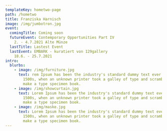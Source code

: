 ```yaml
---
templateKey: hometwo-page
path: /hometwo
title: Franziska Harnisch
image: /img/jumbotron.jpg
event:
  comingTitle: Coming soon
  futureEvent: Contemporary Opportunities Part IV
    2. - 4.7.2021 Alte Münze
  lastTitle: Lastest Event
  lastEvent: EMBARK - kuratiert von 129gallery
    18.6. - 25.7.2021 
intro:
  blurbs:
    - image: /img/furniture.jpg
      text: rem Ipsum has been the industry's standard dummy text ever since the
        1500s, when an unknown printer took a galley of type and scrambled it to
        make a type specimen book.
    - image: /img/showcurtain.jpg
      text: Lorem Ipsum has been the industry's standard dummy text ever since the
        1500s, when an unknown printer took a galley of type and scrambled it to
        make a type specimen book.
    - image: /img/maske.jpg
      text: Lorem Ipsum has been the industry's standard dummy text ever since the
        1500s, when an unknown printer took a galley of type and scrambled it to
        make a type specimen book.
---
```

